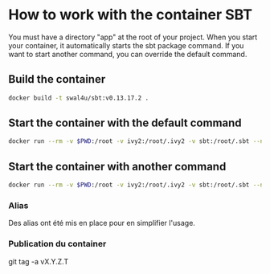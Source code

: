 # How to work with the container SBT

You must have a directory "app" at the root of your project.
When you start your container, it automatically starts the sbt package command.
If you want to start another command, you can override the default command.

## Build the container

```bash
docker build -t swal4u/sbt:v0.13.17.2 .
```

## Start the container with the default command

```bash
docker run --rm -v $PWD:/root -v ivy2:/root/.ivy2 -v sbt:/root/.sbt --name sbt swal4u/sbt:v0.13.17.2
```

## Start the container with another command

```bash
docker run --rm -v $PWD:/root -v ivy2:/root/.ivy2 -v sbt:/root/.sbt --name sbt swal4u/sbt:v0.13.17.2 sbt compile
```

### Alias

Des alias ont été mis en place pour en simplifier l'usage.

### Publication du container

git tag -a vX.Y.Z.T

